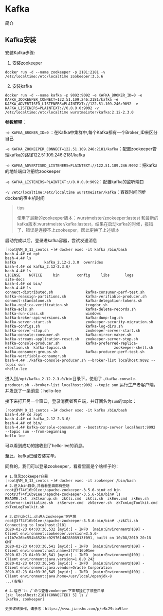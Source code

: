 # Kafka

简介

## Kafka安装

安装Kafka步骤:

1. 安装zookeeper

```shell
docker run -d --name zookeeper -p 2181:2181 -v /etc/localtime:/etc/localtime zookeeper:3.5.6
```

2. 安装kafka

```shell
docker run -d --name kafka -p 9092:9092 -e KAFKA_BROKER_ID=0 -e KAFKA_ZOOKEEPER_CONNECT=122.51.109.246:2181/kafka -e KAFKA_ADVERTISED_LISTENERS=PLAINTEXT://122.51.109.246:9092 -e KAFKA_LISTENERS=PLAINTEXT://0.0.0.0:9092 -v /etc/localtime:/etc/localtime wurstmeister/kafka:2.12-2.3.0
```

**参数解释**：

`-e KAFKA_BROKER_ID=0` ：在Kafka中集群中,每个Kafka都有一个Broker_ID来区分自己

`-e KAFKA_ZOOKEEPER_CONNECT=122.51.109.246:2181/kafka`：配置zookeeper管理kafka的路径122.51.109.246:2181/kafka

`-e KAFKA_ADVERTISED_LISTENERS=PLAINTEXT://122.51.109.246:9092`：把kafka的地址端口注册给zookeeper

`-e KAFKA_LISTENERS=PLAINTEXT://0.0.0.0:9092`：配置kafka的监听端口

`-v /etc/localtime:/etc/localtime wurstmeister/kafka`：容器时间同步docker的宿主机时间

> tips
>
> 使用了最新的zookeeper版本：wurstmeister/zookeeper:lastest 和最新的kafka版本:wurstmeister/kafka:lastest，结果在启动kafka的时候，报错了，错误是连接不上zookeeper，因此更换了上述版本

启动完成以后，登录进kafka容器，尝试发送消息

```shell
[root@VM_0_13_centos ~]# docker exec -it kafka /bin/bash
bash-4.4# cd opt
bash-4.4# ls
kafka             kafka_2.12-2.3.0  overrides
bash-4.4# cd kafka_2.12-2.3.0/
bash-4.4# ls
LICENSE    NOTICE     bin        config     libs       logs       site-docs
bash-4.4# cd bin/
bash-4.4# ls
connect-distributed.sh               kafka-consumer-perf-test.sh          kafka-reassign-partitions.sh         kafka-verifiable-producer.sh
connect-standalone.sh                kafka-delegation-tokens.sh           kafka-replica-verification.sh        trogdor.sh
kafka-acls.sh                        kafka-delete-records.sh              kafka-run-class.sh                   windows
kafka-broker-api-versions.sh         kafka-dump-log.sh                    kafka-server-start.sh                zookeeper-security-migration.sh
kafka-configs.sh                     kafka-log-dirs.sh                    kafka-server-stop.sh                 zookeeper-server-start.sh
kafka-console-consumer.sh            kafka-mirror-maker.sh                kafka-streams-application-reset.sh   zookeeper-server-stop.sh
kafka-console-producer.sh            kafka-preferred-replica-election.sh  kafka-topics.sh                      zookeeper-shell.sh
kafka-consumer-groups.sh             kafka-producer-perf-test.sh          kafka-verifiable-consumer.sh
bash-4.4# ./kafka-console-producer.sh --broker-list localhost:9092 --topic sun
>hello-lee
```

进入到`/opt/kafka_2.12-2.3.0/bin`目录下，使用了`./kafka-console-producer.sh --broker-list localhost:9092 --topic sun` 运行生产者客户端，并发送了一条消息：hello-lee

接下来打开另一个窗口，登录消费者客户端，并订阅名为`sun`的topic：

```shell
[root@VM_0_13_centos ~]# docker exec -it kafka /bin/bash
bash-4.4# cd /opt
bash-4.4# cd kafka_2.12-2.3.0/
bash-4.4# cd bin/
bash-4.4# kafka-console-consumer.sh --bootstrap-server localhost:9092 --topic sun --from-beginning
hello-lee
```

可以看到成功的接收到了hello-lee的消息。

至此，kafka已经安装完毕。



同样的，我们可以登录zookeeper，看看里面是个啥样子的：

```shell
# 1.登录zookeeper容器
[root@VM_0_13_centos ~]# docker exec -it zookeeper /bin/bash
# 2.进入bin目录,并看看里面都有些啥
root@3f74f16b91ee:/apache-zookeeper-3.5.6-bin# cd bin
root@3f74f16b91ee:/apache-zookeeper-3.5.6-bin/bin# ls
README.txt  zkCleanup.sh  zkCli.cmd  zkCli.sh  zkEnv.cmd  zkEnv.sh  zkServer-initialize.sh  zkServer.cmd  zkServer.sh  zkTxnLogToolkit.cmd  zkTxnLogToolkit.sh

# 3.运行zkCli.sh进入zookeeper客户端
root@3f74f16b91ee:/apache-zookeeper-3.5.6-bin/bin# ./zkCli.sh
Connecting to localhost:2181
2020-02-23 04:03:30,532 [myid:] - INFO  [main:Environment@109] - Client environment:zookeeper.version=3.5.6-c11b7e26bc554b8523dc929761dd28808913f091, built on 10/08/2019 20:18 GMT
2020-02-23 04:03:30,541 [myid:] - INFO  [main:Environment@109] - Client environment:host.name=3f74f16b91ee
2020-02-23 04:03:30,541 [myid:] - INFO  [main:Environment@109] - Client environment:java.version=1.8.0_242
2020-02-23 04:03:30,545 [myid:] - INFO  [main:Environment@109] - Client environment:java.vendor=Oracle Corporation
2020-02-23 04:03:30,545 [myid:] - INFO  [main:Environment@109] - Client environment:java.home=/usr/local/openjdk-8
...(省略)

# 4.运行`ls /`命令查看zookeeper下面都挂在了那些目录
[zk: localhost:2181(CONNECTED) 5] ls /
[kafka, zookeeper]

更多详细操作，请参考：https://www.jianshu.com/p/e8c29cba9fae
```







